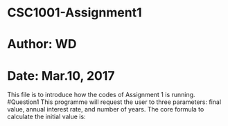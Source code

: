 # CSC1001-Assignment1
# Author: WD
# Date: Mar.10, 2017
This file is to introduce how the codes of Assignment 1 is running.
#Question1
This programme will request the user to three parameters: final value, annual interest rate, and number of years. The core formula to calculate the initial value is:
